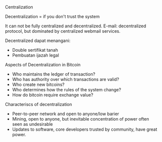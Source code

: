 Centralization

Decentralization = if you don't trust the system


It can not be fully centralized and decentralized.
E-mail: decentralized protocol, but dominated by centralized webmail services.

Decentralized dapat menangani:
- Double sertifikat tanah
- Pembuatan ijazah legal

Aspects of Decentralization in Bitcoin
- Who maintains the ledger of transaction?
- Who has authority over which transactions are valid?
- Who create new bitcoins?
- Who determines how the rules of the system change?
- How do bitcoin require exchange value?

Characteriscs of decentralization
- Peer-to-peer network and open to anyone/low barier
- Mining, open to anyone, but inevitable concentration of power often seen as undesirable
- Updates to software, core developers trusted by community, have great power.